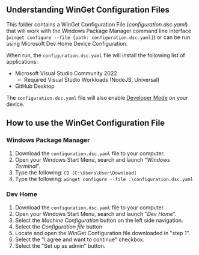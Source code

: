 ## Understanding WinGet Configuration Files
This folder contains a WinGet Configuration File (*configuration.dsc.yaml*) that will work with the Windows Package Manager command line interface (`winget configure --file [path: configuration.dsc.yaml]`) or can be run using Microsoft Dev Home Device Configuration.

When run, the `configuration.dsc.yaml` file will install the following list of applications:
* Microsoft Visual Studio Community 2022
    * Required Visual Studio Workloads (NodeJS, Universal)
* GitHub Desktop


The `configuration.dsc.yaml` file will also enable [Developer Mode](https://learn.microsoft.com/windows/apps/get-started/developer-mode-features-and-debugging) on your device. 

## How to use the WinGet Configuration File

### Windows Package Manager
1. Download the `configuration.dsc.yaml` file to your computer.
1. Open your Windows Start Menu, search and launch "*Windows Terminal*".
1. Type the following: `CD [C:\Users\User\Download]`
1. Type the following: `winget configure --file .\configuration.dsc.yaml`

### Dev Home
1. Download the `configuration.dsc.yaml` file to your computer.
1. Open your Windows Start Menu, search and launch "*Dev Home*".
1. Select the *Machine Configuration* button on the left side navigation.
1. Select the *Configuration file* button
1. Locate and open the WinGet Configuration file downloaded in "step 1".
1. Select the "I agree and want to continue" checkbox.
1. Select the "Set up as admin" button.
